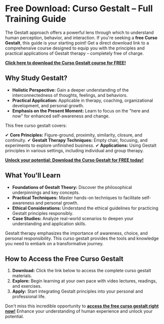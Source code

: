 # Free Download: Curso Gestalt – Full Training Guide

The Gestalt approach offers a powerful lens through which to understand human perception, behavior, and interaction. If you're seeking a **free Curso Gestalt**, this guide is your starting point! Get a direct download link to a comprehensive course designed to equip you with the principles and practical applications of Gestalt therapy – completely free of charge.

[**Click here to download the Curso Gestalt course for FREE!**](https://udemywork.com/curso-gestalt)

## Why Study Gestalt?

*   **Holistic Perspective:** Gain a deeper understanding of the interconnectedness of thoughts, feelings, and behaviors.
*   **Practical Application:** Applicable in therapy, coaching, organizational development, and personal growth.
*   **Emphasis on the Present Moment:** Learn to focus on the "here and now" for enhanced self-awareness and change.

This free curso gestalt covers:

✔   **Core Principles:** Figure-ground, proximity, similarity, closure, and continuity.
✔   **Gestalt Therapy Techniques:** Empty chair, focusing, and experiments to explore unfinished business.
✔   **Applications:** Using Gestalt principles in various settings, including individual and group therapy.

[**Unlock your potential: Download the Curso Gestalt for FREE today!**](https://udemywork.com/curso-gestalt)

## What You'll Learn

*   **Foundations of Gestalt Theory:** Discover the philosophical underpinnings and key concepts.
*   **Practical Techniques:** Master hands-on techniques to facilitate self-awareness and personal growth.
*   **Ethical Considerations:** Understand the ethical guidelines for practicing Gestalt principles responsibly.
*   **Case Studies:** Analyze real-world scenarios to deepen your understanding and application skills.

Gestalt therapy emphasizes the importance of awareness, choice, and personal responsibility. This curso gestalt provides the tools and knowledge you need to embark on a transformative journey.

## How to Access the Free Curso Gestalt

1.  **Download:** Click the link below to access the complete curso gestalt materials.
2.  **Explore:** Begin learning at your own pace with video lectures, readings, and exercises.
3.  **Apply:** Start integrating Gestalt principles into your personal and professional life.

Don't miss this incredible opportunity to **[access the free curso gestalt right now!](https://udemywork.com/curso-gestalt)** Enhance your understanding of human experience and unlock your potential.
